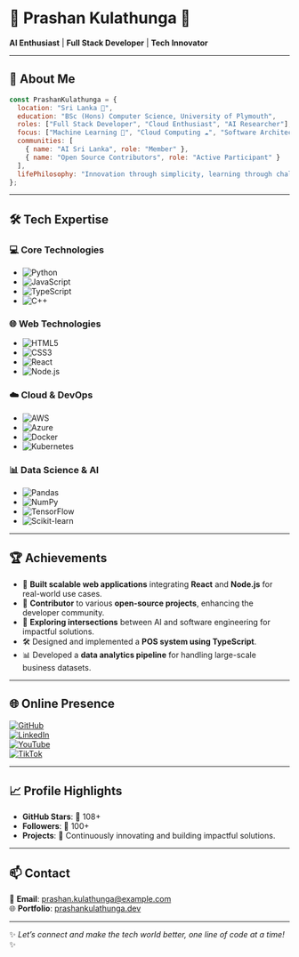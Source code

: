# 🌟 Prashan Kulathunga 🌟  
**AI Enthusiast** | **Full Stack Developer** | **Tech Innovator**  

---

## 👋 About Me  

```javascript
const PrashanKulathunga = {
  location: "Sri Lanka 🌴",
  education: "BSc (Hons) Computer Science, University of Plymouth",
  roles: ["Full Stack Developer", "Cloud Enthusiast", "AI Researcher"],
  focus: ["Machine Learning 🤖", "Cloud Computing ☁️", "Software Architecture 🛠️"],
  communities: [
    { name: "AI Sri Lanka", role: "Member" },
    { name: "Open Source Contributors", role: "Active Participant" }
  ],
  lifePhilosophy: "Innovation through simplicity, learning through challenges 🚀",
};
```

---

## 🛠️ Tech Expertise  

### 💻 **Core Technologies**  
- ![Python](https://img.shields.io/badge/-Python-3776AB?logo=python&logoColor=white)
- ![JavaScript](https://img.shields.io/badge/-JavaScript-F7DF1E?logo=javascript&logoColor=black)
- ![TypeScript](https://img.shields.io/badge/-TypeScript-3178C6?logo=typescript&logoColor=white)
- ![C++](https://img.shields.io/badge/-C++-00599C?logo=cplusplus&logoColor=white)

### 🌐 **Web Technologies**  
- ![HTML5](https://img.shields.io/badge/-HTML5-E34F26?logo=html5&logoColor=white)
- ![CSS3](https://img.shields.io/badge/-CSS3-1572B6?logo=css3&logoColor=white)
- ![React](https://img.shields.io/badge/-React-61DAFB?logo=react&logoColor=black)
- ![Node.js](https://img.shields.io/badge/-Node.js-339933?logo=node.js&logoColor=white)

### ☁️ **Cloud & DevOps**  
- ![AWS](https://img.shields.io/badge/-AWS-FF9900?logo=amazonaws&logoColor=white)
- ![Azure](https://img.shields.io/badge/-Azure-0078D4?logo=microsoftazure&logoColor=white)
- ![Docker](https://img.shields.io/badge/-Docker-2496ED?logo=docker&logoColor=white)
- ![Kubernetes](https://img.shields.io/badge/-Kubernetes-326CE5?logo=kubernetes&logoColor=white)

### 📊 **Data Science & AI**  
- ![Pandas](https://img.shields.io/badge/-Pandas-150458?logo=pandas&logoColor=white)
- ![NumPy](https://img.shields.io/badge/-NumPy-013243?logo=numpy&logoColor=white)
- ![TensorFlow](https://img.shields.io/badge/-TensorFlow-FF6F00?logo=tensorflow&logoColor=white)
- ![Scikit-learn](https://img.shields.io/badge/-Scikit--learn-F7931E?logo=scikitlearn&logoColor=white)

---

## 🏆 Achievements  

- 🚀 **Built scalable web applications** integrating **React** and **Node.js** for real-world use cases.  
- 🤝 **Contributor** to various **open-source projects**, enhancing the developer community.  
- 🌟 **Exploring intersections** between AI and software engineering for impactful solutions.  
- 🛠️ Designed and implemented a **POS system using TypeScript**.  
- 📊 Developed a **data analytics pipeline** for handling large-scale business datasets.  

---

## 🌐 Online Presence  

[![GitHub](https://img.shields.io/badge/-GitHub-181717?logo=github&logoColor=white)](https://github.com/prashankulathunga)  
[![LinkedIn](https://img.shields.io/badge/-LinkedIn-0A66C2?logo=linkedin&logoColor=white)](https://linkedin.com/in/prashankulathunga)  
[![YouTube](https://img.shields.io/badge/-YouTube-FF0000?logo=youtube&logoColor=white)](https://www.youtube.com/channel/UCtyxYXf0XveBHBYPA2Io--w)  
[![TikTok](https://img.shields.io/badge/-TikTok-010101?logo=tiktok&logoColor=white)](https://www.tiktok.com/@prashankulathunga)  

---

## 📈 Profile Highlights  

- **GitHub Stars**: 🌟 108+  
- **Followers**: 🙌 100+  
- **Projects**: 🚧 Continuously innovating and building impactful solutions.  

---

## 📫 Contact  

📧 **Email**: prashan.kulathunga@example.com  
🌐 **Portfolio**: [prashankulathunga.dev](https://prashankulathunga.dev)  

---

✨ *Let’s connect and make the tech world better, one line of code at a time!* ✨
